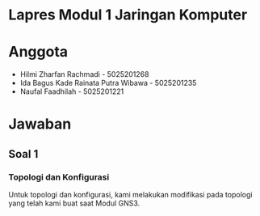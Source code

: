 # Lapres Modul 1 Jaringan Komputer

# Anggota
- Hilmi Zharfan Rachmadi - 5025201268
- Ida Bagus Kade Rainata Putra Wibawa - 5025201235
- Naufal Faadhilah - 5025201221

# Jawaban
## Soal 1
### Topologi dan Konfigurasi
Untuk topologi dan konfigurasi, kami melakukan modifikasi pada topologi yang telah kami buat saat Modul GNS3.

